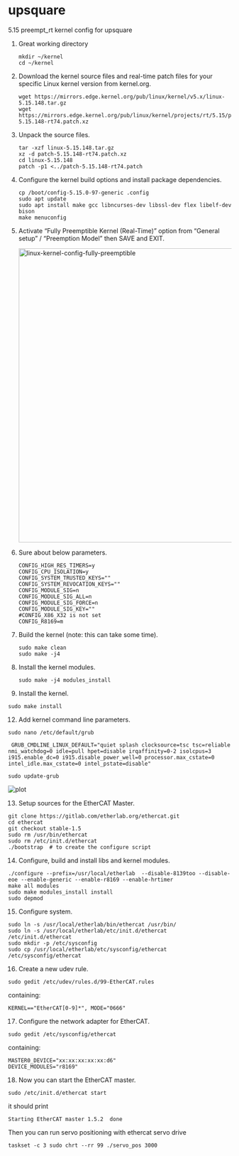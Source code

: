 # upsquare
5.15 preempt_rt kernel config for upsquare 

1. Great working directory
   ```
   mkdir ~/kernel
   cd ~/kernel
   ```
2. Download the kernel source files and real-time patch files for your specific Linux kernel version from kernel.org.
   ```
   wget https://mirrors.edge.kernel.org/pub/linux/kernel/v5.x/linux-5.15.148.tar.gz
   wget https://mirrors.edge.kernel.org/pub/linux/kernel/projects/rt/5.15/patch-5.15.148-rt74.patch.xz
   ```
3. Unpack the source files.
   ```
   tar -xzf linux-5.15.148.tar.gz
   xz -d patch-5.15.148-rt74.patch.xz
   cd linux-5.15.148
   patch -p1 <../patch-5.15.148-rt74.patch
   ```
4. Configure the kernel build options and install package dependencies.
   ```
   cp /boot/config-5.15.0-97-generic .config
   sudo apt update
   sudo apt install make gcc libncurses-dev libssl-dev flex libelf-dev bison
   make menuconfig
   ```
5. Activate “Fully Preemptible Kernel (Real-Time)” option from “General setup” / “Preemption Model” then SAVE and EXIT.
   
   <img width="662" alt="linux-kernel-config-fully-preemptible" src="https://github.com/AltinayGrass/upsquare/assets/97592357/eff53f19-4393-4e0b-850e-14c5c029fe18">

7. Sure about below parameters.
   ```
   CONFIG_HIGH_RES_TIMERS=y
   CONFIG_CPU_ISOLATION=y
   CONFIG_SYSTEM_TRUSTED_KEYS=""
   CONFIG_SYSTEM_REVOCATION_KEYS=""
   CONFIG_MODULE_SIG=n
   CONFIG_MODULE_SIG_ALL=n
   CONFIG_MODULE_SIG_FORCE=n
   CONFIG_MODULE_SIG_KEY=""
   #CONFIG_X86_X32 is not set
   CONFIG_R8169=m
   ```
8. Build the kernel (note: this can take some time).
   ```
   sudo make clean
   sudo make -j4 
   ```
9. Install the kernel modules.
   ```
   sudo make -j4 modules_install
   ```
11. Install the kernel.
   ```
   sudo make install
   ```
12. Add kernel command line parameters.
   ```
   sudo nano /etc/default/grub
   ```
   ```
    GRUB_CMDLINE_LINUX_DEFAULT="quiet splash clocksource=tsc tsc=reliable nmi_watchdog=0 idle=pull hpet=disable irqaffinity=0-2 isolcpus=3 i915.enable_dc=0 i915.disable_power_well=0 processor.max_cstate=0 intel_idle.max_cstate=0 intel_pstate=disable"
   ```
   ```
   sudo update-grub
   ```

   ![plot](https://github.com/AltinayGrass/upsquare/assets/97592357/ad0a71a7-bf85-413b-8327-753bfe6441b3)

13. Setup sources for the EtherCAT Master.
   ```
   git clone https://gitlab.com/etherlab.org/ethercat.git
   cd ethercat
   git checkout stable-1.5
   sudo rm /usr/bin/ethercat
   sudo rm /etc/init.d/ethercat
   ./bootstrap  # to create the configure script
   ```
14. Configure, build and install libs and kernel modules.
   ```
   ./configure --prefix=/usr/local/etherlab  --disable-8139too --disable-eoe --enable-generic --enable-r8169 --enable-hrtimer
   make all modules
   sudo make modules_install install
   sudo depmod
   ```
15. Configure system.
   ```
   sudo ln -s /usr/local/etherlab/bin/ethercat /usr/bin/
   sudo ln -s /usr/local/etherlab/etc/init.d/ethercat /etc/init.d/ethercat
   sudo mkdir -p /etc/sysconfig
   sudo cp /usr/local/etherlab/etc/sysconfig/ethercat /etc/sysconfig/ethercat
   ```
16. Create a new udev rule.
   ```
   sudo gedit /etc/udev/rules.d/99-EtherCAT.rules
   ```
   containing:
   ```
   KERNEL=="EtherCAT[0-9]*", MODE="0666"
   ```
17. Configure the network adapter for EtherCAT.
   ```
   sudo gedit /etc/sysconfig/ethercat
   ```
   containing:
   ```
   MASTER0_DEVICE="xx:xx:xx:xx:xx:d6"
   DEVICE_MODULES="r8169"
   ```
18. Now you can start the EtherCAT master.
   ```
   sudo /etc/init.d/ethercat start
   ```
   it should print 
   
   `Starting EtherCAT master 1.5.2  done`

   Then you can run servo positioning with ethercat servo drive

   `taskset -c 3 sudo chrt --rr 99 ./servo_pos 3000`
